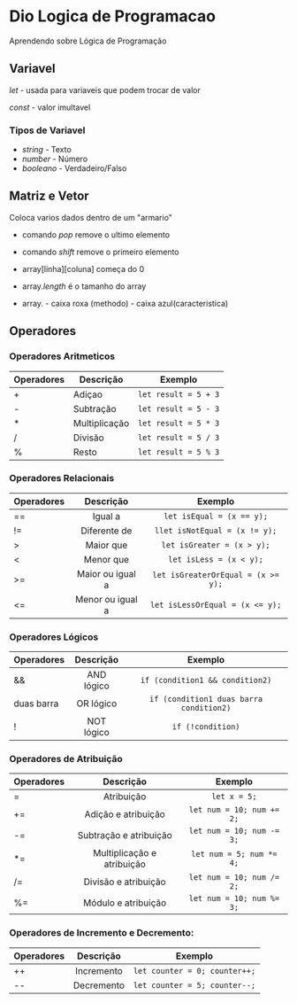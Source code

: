 # Dio Logica de Programacao
 Aprendendo sobre Lógica de Programação

## Variavel
*let* - usada para variaveis que podem trocar de valor

*const* - valor imultavel 

### Tipos de Variavel
- *string* - Texto
- *number* - Número
- *booleano* - Verdadeiro/Falso

## Matriz e Vetor
Coloca varios dados dentro de um "armario"

- comando *pop* remove o ultimo elemento
- comando *shift* remove o primeiro elemento

- array[linha][coluna] começa do 0

- array.*length* é o tamanho do array

- array. - caixa roxa (methodo) - caixa azul(caracteristica)

## Operadores

### Operadores Aritmeticos

| Operadores | Descrição     |       Exemplo       |
| ---------- | ------------- | ------------------- |
|     +      |    Adiçao     | `let result = 5 + 3`|
|     -      |   Subtração   | `let result = 5 - 3`|
|     *      | Multiplicação | `let result = 5 * 3`|
|     /      |    Divisão    | `let result = 5 / 3`|
|     %      |     Resto     | `let result = 5 % 3`|

### Operadores Relacionais

| Operadores |    Descrição     |             Exemplo               |
| ---------- |     :---:        |              :---:                |
|     ==     | Igual a          | `let isEqual = (x == y);`         |
|     !=     | Diferente de     | `llet isNotEqual = (x != y);`     |
|     >      | Maior que        | `let isGreater = (x > y);`        |
|     <      | Menor que        | `let isLess = (x < y);`           |
|     >=     | Maior ou igual a | `let isGreaterOrEqual = (x >= y);`|
|     <=     | Menor ou igual a | `let isLessOrEqual = (x <= y);`   |

### Operadores Lógicos

| Operadores |    Descrição     |                Exemplo                  |
| ---------- |     :---:        |                 :---:                   |
|     &&     | AND lógico       | `if (condition1 && condition2)`         |
| duas barra | OR lógico        | `if (condition1 duas barra condition2)` |
|     !      | NOT lógico       | `if (!condition)`                       |

### Operadores de Atribuição

| Operadores |         Descrição          |          Exemplo          |
| ---------- |          :---:             |           :---:           |
|     =      | Atribuição                 | `let x = 5;`              |
|     +=     | Adição e atribuição        | `let num = 10; num += 2;` |
|     -=     | Subtração e atribuição     | `let num = 10; num -= 3;` |
|     *=     | Multiplicação e atribuição | `let num = 5; num *= 4;`  |
|     /=     | Divisão e atribuição       | `let num = 10; num /= 2;` |
|     %=     | Módulo e atribuição        | `let num = 10; num %= 3;` |

### Operadores de Incremento e Decremento:

| Operadores |         Descrição          |            Exemplo            | 
| ---------- |          :---:             |             :---:             |
|     ++     | Incremento                 | `let counter = 0; counter++;` |
|     --     | Decremento                 | `let counter = 5; counter--;` |

